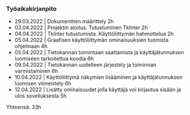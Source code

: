 ### Työaikakirjanpito

- 29.03.2022 | Dokumenttien määrittely 2h
- 03.04.2022 | Projektin aloitus. Tutustuminen TkInter 2h
- 04.04.2022 | TkInter tutustumista. Käyttöliittymän hahmottelua 2h
- 05.04.2022 | Graafisen käyttöliittymän ominaisuuksien tuomista ohjelmaan 4h
- 05.04.2022 | Tietokannan toimintaan saattamista ja käyttäjätunnuksen luomiseen tarkoitettua koodia 6h
- 09.04.2022 | Tietokannan uudelleen järjestely ja toiminnan varmistaminen 6h
- 10.04.2022 | Käyttöliittymä näkymien lisääminen ja käyttäjätunnuksen luomisen viimeistely 6h
- 12.04.2022 | Lisätty ominaisuudet jolla käyttäjä voi kirjautua sisään ja ulos sovelluksesta 5h

Yhteensä: 33h
